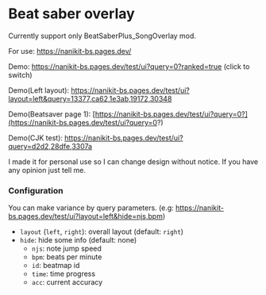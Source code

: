 # Beat saber overlay

Currently support only BeatSaberPlus_SongOverlay mod.

For use: https://nanikit-bs.pages.dev/

Demo: https://nanikit-bs.pages.dev/test/ui?query=0?ranked=true (click to switch)

Demo(Left layout):
https://nanikit-bs.pages.dev/test/ui?layout=left&query=13377,ca62,1e3ab,19172,30348

Demo(Beatsaver page 1):
[https://nanikit-bs.pages.dev/test/ui?query=0?](https://nanikit-bs.pages.dev/test/ui?query=0?)

Demo(CJK test): https://nanikit-bs.pages.dev/test/ui?query=d2d2,28dfe,3307a

I made it for personal use so I can change design without notice. If you have any opinion just tell
me.

### Configuration

You can make variance by query parameters. (e.g:
https://nanikit-bs.pages.dev/test/ui?layout=left&hide=njs,bpm)

- `layout` (`left`, `right`): overall layout (default: `right`)
- `hide`: hide some info (default: none)
  - `njs`: note jump speed
  - `bpm`: beats per minute
  - `id`: beatmap id
  - `time`: time progress
  - `acc`: current accuracy
